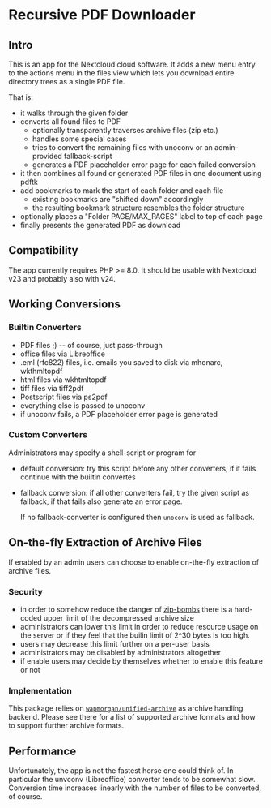 # Recursive PDF Downloader

## Intro
This is an app for the Nextcloud cloud software. It adds a new menu
entry to the actions menu in the files view which lets you download
entire directory trees as a single PDF file.

That is:

- it walks through the given folder
- converts all found files to PDF
  - optionally transparently traverses archive files (zip etc.)
  - handles some special cases
  - tries to convert the remaining files with unoconv or an
    admin-provided fallback-script
  - generates a PDF placeholder error page for each failed conversion
- it then combines all found or generated PDF files in one document using pdftk
- add bookmarks to mark the start of each folder and each file
  - existing bookmarks are "shifted down" accordingly
  - the resulting bookmark structure resembles the folder structure
- optionally places a "Folder PAGE/MAX_PAGES" label to top of each page
- finally presents the generated PDF as download

## Compatibility
The app currently requires PHP >= 8.0. It should be usable with
Nextcloud v23 and probably also with v24.

## Working Conversions

### Builtin Converters

- PDF files ;) -- of course, just pass-through
- office files via Libreoffice
- .eml (rfc822) files, i.e. emails you saved to disk via mhonarc, wkthmltopdf
- html files via wkhtmltopdf
- tiff files via tiff2pdf
- Postscript files via ps2pdf
- everything else is passed to unoconv
- if unoconv fails, a PDF placeholder error page is generated

### Custom Converters
Administrators may specify a shell-script or program for

- default conversion: try this script before any other converters, if
  it fails continue with the builtin convertes
- fallback conversion: if all other converters fail, try the given
  script as fallback, if that fails also generate an error page.

  If no fallback-converter is configured then `unoconv` is used as fallback.

## On-the-fly Extraction of Archive Files
If enabled by an admin users can choose to enable on-the-fly
extraction of archive files.

### Security

- in order to somehow reduce the danger of
  [zip-bombs](https://en.wikipedia.org/wiki/Zip_bomb) there is a
  hard-coded upper limit of the decompressed archive size
- administrators can lower this limit in order to reduce resource
  usage on the server or if they feel that the builin limit of 2^30
  bytes is too high.
- users may decrease this limit further on a per-user basis
- administrators may be disabled by administrators altogether
- if enable users may decide by themselves whether to enable this
  feature or not

### Implementation
This package relies on
[`wapmorgan/unified-archive`](https://github.com/wapmorgan/UnifiedArchive)
as archive handling backend. Please see there for a list of supported
archive formats and how to support further archive formats.

## Performance
Unfortunately, the app is not the fastest horse one could think of. In
particular the unvconv (Libreoffice) converter tends to be somewhat
slow. Conversion time increases linearly with the number of files to
be converted, of course.
